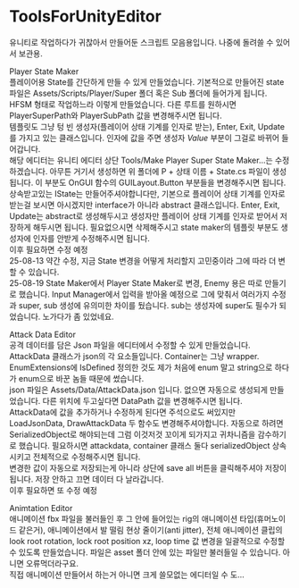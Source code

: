 # ToolsForUnityEditor
유니티로 작업하다가 귀찮아서 만들어둔 스크립트 모음용입니다. 나중에 돌려쓸 수 있어서 보관용.    

Player State Maker  
플레이어용 State를 간단하게 만들 수 있게 만들었습니다. 기본적으로 만들어진 state 파일은 Assets/Scripts/Player/Super 폴더 혹은 Sub 폴더에 들어가게 됩니다. HFSM 형태로 작업하느라 이렇게 만들었습니다. 다른 루트를 원하시면 PlayerSuperPath와 PlayerSubPath 값을 변경해주시면 됩니다.  
템플릿도 그냥 텅 빈 생성자(플레이어 상태 기계를 인자로 받는), Enter, Exit, Update를 가지고 있는 클래스입니다. 인자에 값을 주면 생성자 _Value_ 부분이 그걸로 바뀌어 들어갑니다.  
해당 에디터는 유니티 에디터 상단 Tools/Make Player Super State Maker...는 수정하겠습니다. 아무튼 거기서 생성하면 위 폴더에 P + 상태 이름 + State.cs 파일이 생성됩니다. 이 부분도 OnGUI 함수의 GUILayout.Button 부분들을 변경해주시면 됩니다.  
상속받고있는 IState는 만들어주셔야합니다만, 기본으로 플레이어 상태 기계를 인자로 받는걸 보시면 아시겠지만 interface가 아니라 abstract 클래스입니다. Enter, Exit, Update는 abstract로 생성해두시고 생성자만 플레이어 상태 기계를 인자로 받어서 저장하게 해두시면 됩니다. 필요없으시면 삭제해주시고 state maker의 템플릿 부분도 생성자에 인자를 안받게 수정해주시면 됩니다.  
이후 필요하면 수정 예정  
25-08-13 약간 수정, 지금 State 변경을 어떻게 처리할지 고민중이라 그에 따라 더 변할 수 있습니다.  
25-08-19 State Maker에서 Player State Maker로 변경, Enemy 용은 따로 만들기로 했습니다. Input Manager에서 입력을 받아올 예정으로 그에 맞춰서 여러가지 수정과 super, sub 생성에 유의미한 차이를 뒀습니다. sub는 생성자에 super도 필수가 되었습니다. 노가다가 좀 있었네요.  
    
Attack Data Editor  
공격 데이터를 담은 Json 파일을 에디터에서 수정할 수 있게 만들었습니다. AttackData 클래스가 json의 각 요소들입니다. Container는 그냥 wrapper. EnumExtensions에 IsDefined 정의한 것도 제가 처음에 enum 말고 string으로 하다가 enum으로 바꾼 놈들 때문에 썼습니다.  
json 파일은 Assets/Data/AttackData.json 입니다. 없으면 자동으로 생성되게 만들었습니다. 다른 위치에 두고싶다면 DataPath 값을 변경해주시면 됩니다.  
AttackData에 값을 추가하거나 수정하게 된다면 주석으로도 써있지만 LoadJsonData, DrawAttackData 두 함수도 변경해주셔야합니다. 자동으로 하려면 SerializedObject로 해야되는데 그럼 이것저것 꼬이게 되가지고 귀차니즘을 감수하기로 했습니다. 필요하시면 attackdata, container 클래스 둘다 serializedObject 상속시키고 전체적으로 수정해주시면 됩니다.  
변경한 값이 자동으로 저장되는게 아니라 상단에 save all 버튼을 클릭해주셔야 저장이 됩니다. 저장 안하고 끄면 데이터 다 날라갑니다.  
이후 필요하면 또 수정 예정  
       
Animtation Editor  
애니메이션 fbx 파일을 불러들인 후 그 안에 들어있는 rig의 애니메이션 타입(휴머노이드 같은거), 애니메이션에서 발 떨림 현상 줄이기(anti jitter), 전체 애니메이션 클립의 look root rotation, lock root position xz, loop time 값 변경을 일괄적으로 수정할 수 있도록 만들었습니다. 파일은 asset 폴더 안에 있는 파일만 불러들일 수 있습니다. 아니면 오류먹더라구요.  
직접 애니메이션 만들어서 하는거 아니면 크게 쓸모없는 에디터일 수 도...  
